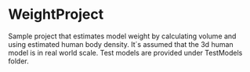 # WeightProject
Sample project that estimates model weight by calculating  volume and using estimated human body density. It´s assumed that the 3d human model is in real world scale. Test models are provided under TestModels folder.

